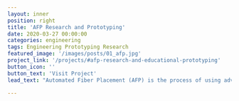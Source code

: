 ```yaml
---
layout: inner
position: right
title: 'AFP Research and Prototyping'
date: 2020-03-27 00:00:00
categories: engineering
tags: Engineering Prototyping Research
featured_image: '/images/posts/01_afp.jpg'
project_link: '/projects/#afp-research-and-educational-prototyping'
button_icon: ''
button_text: 'Visit Project'
lead_text: "Automated Fiber Placement (AFP) is the process of using advanced techniques to improve the quality and efficiency of composites manufacturing. This research focused on developing educational materials to display AFP defects  3D-printed onto a uniquely shaped surface."

---
```

